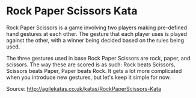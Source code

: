 # Rock Paper Scissors Kata

Rock Paper Scissors is a game involving two players making pre-defined hand gestures at each other. The gesture that each player uses is played against the other, with a winner being decided based on the rules being used.

The three gestures used in base Rock Paper Scissors are rock, paper, and scissors. The way these are scored is as such: Rock beats Scissors, Scissors beats Paper, Paper beats Rock. It gets a lot more complicated when you introduce new gestures, but let's keep it simple for now.

Source: http://agilekatas.co.uk/katas/RockPaperScissors-Kata